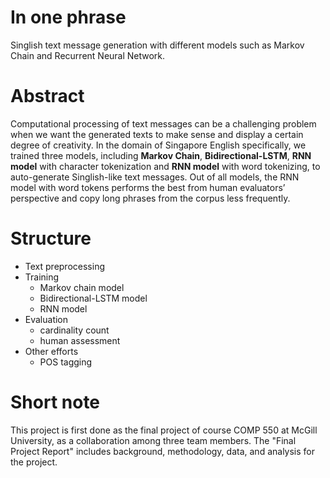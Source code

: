 # In one phrase

Singlish text message generation with different models such as Markov Chain and Recurrent Neural Network.

# Abstract

Computational processing of text messages can be a challenging problem when we want the generated texts to make sense and display a certain degree of creativity. In the domain of Singapore English specifically, we trained three models, including **Markov Chain**, **Bidirectional-LSTM**, **RNN model** with character tokenization and **RNN model** with word tokenizing, to auto-generate Singlish-like text messages. Out of all models, the RNN model with word tokens performs the best from human evaluators’ perspective and copy long phrases from the corpus less frequently.

# Structure

* Text preprocessing
* Training
    - Markov chain model
    - Bidirectional-LSTM model
    - RNN model
* Evaluation
    - cardinality count
    - human assessment
* Other efforts
    - POS tagging


# Short note

This project is first done as the final project of course COMP 550 at McGill University, as a collaboration among three team members. The "Final Project Report" includes background, methodology, data, and analysis for the project.
